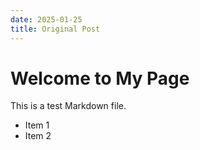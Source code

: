 ```yaml
---
date: 2025-01-25
title: Original Post
---
```


# Welcome to My Page

This is a test Markdown file.

- Item 1
- Item 2
